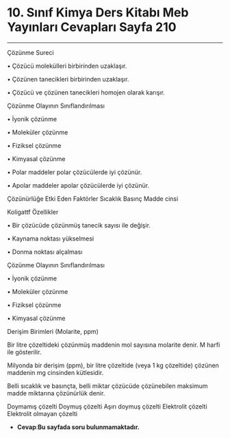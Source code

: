 # 10. Sınıf Kimya Ders Kitabı Meb Yayınları Cevapları Sayfa 210

---

Çözünme Sureci

 • Çözücü molekülleri birbirinden uzaklaşır.

 • Çözünen tanecikleri birbirinden uzaklaşır.

 • Çözücü ve çözünen tanecikleri homojen olarak karışır.

Çözünme Olayının Sınıflandırılması

 • İyonik çözünme

 • Moleküler çözünme

 • Fiziksel çözünme

 • Kimyasal çözünme

• Polar maddeler polar çözücülerde iyi çözünür.

 • Apolar maddeler apolar çözücülerde iyi çözünür.

Çözünürlüğe Etki Eden Faktörler Sıcaklık Basınç Madde cinsi

Koligattf Özellikler

 • Bir çözücüde çözünmüş tanecik sayısı ile değişir.

 • Kaynama noktası yükselmesi

 • Donma noktası alçalması

Çözünme Olayının Sınıflandırılması

 • İyonik çözünme

 • Moleküler çözünme

 • Fiziksel çözünme

 • Kimyasal çözünme

Derişim Birimleri (Molarite, ppm)

 Bir litre çözeltideki çözünmüş maddenin mol sayısına molarite denir. M harfi ile gösterilir.

 Milyonda bir derişim (ppm), bir litre çözeltide (veya 1 kg çözeltide) çözünen maddenin mg cinsinden kütlesidir.

Belli sıcaklık ve basınçta, belli miktar çözücüde çözünebilen maksimum madde miktarına çözünürlük denir.

Doymamış çözelti Doymuş çözelti Aşırı doymuş çözelti Elektrolit çözelti Elektrolit olmayan çözelti

-   **Cevap**:**Bu sayfada soru bulunmamaktadır.**